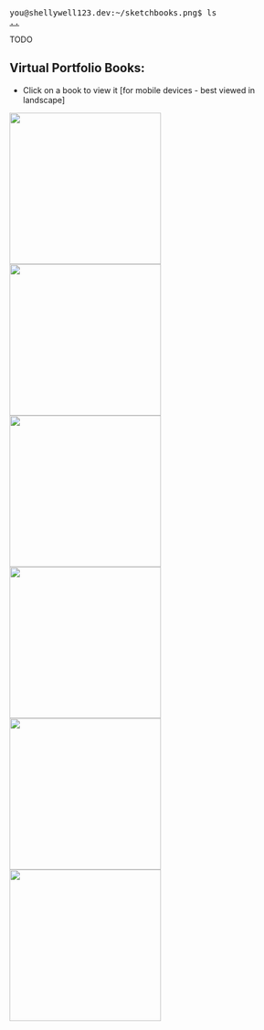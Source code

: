 <pre>
you@shellywell123.dev:~/sketchbooks.png$ ls
<a href="https://shellywell123.dev/tree/index.html">..</a>
</pre>

TODO

## Virtual Portfolio Books:

- Click on a book to view it [for mobile devices - best viewed in landscape] 

<p float="middle">
    <a href="https://shellywell123.dev/assets/sketchbooks/Unit-1A/book.html">
        <img src="https://shellywell123.dev/assets/sketchbooks/Covers/Unit-1A.jpg" width="265" />
    </a>
    <a href="https://shellywell123.dev/assets/sketchbooks/Unit-1B/book.html">
        <img src="https://shellywell123.dev/assets/sketchbooks/Covers/Unit-1B.jpg" width="265" />
    </a>
    <a href="https://shellywell123.dev/assets/sketchbooks/Unit-2/book.html">
        <img src="https://shellywell123.dev/assets/sketchbooks/Covers/Unit-2.jpg" width="265" />
    </a>
    <a href="https://shellywell123.dev/assets/sketchbooks/Unit-4/book.html">
        <img src="https://shellywell123.dev/assets/sketchbooks/Covers/Unit-4.jpg" width="265" />
    </a>
    <a href="https://shellywell123.dev/assets/sketchbooks/Unit-X/book.html">
        <img src="https://shellywell123.dev/assets/sketchbooks/Covers/Unit-X.jpg" width="265" />
    </a>
    <a href="https://shellywell123.dev/assets/sketchbooks/Unit-Y/book.html">
        <img src="https://shellywell123.dev/assets/sketchbooks/Covers/Unit-Y.jpg" width="265" />
    </a>
</p>

